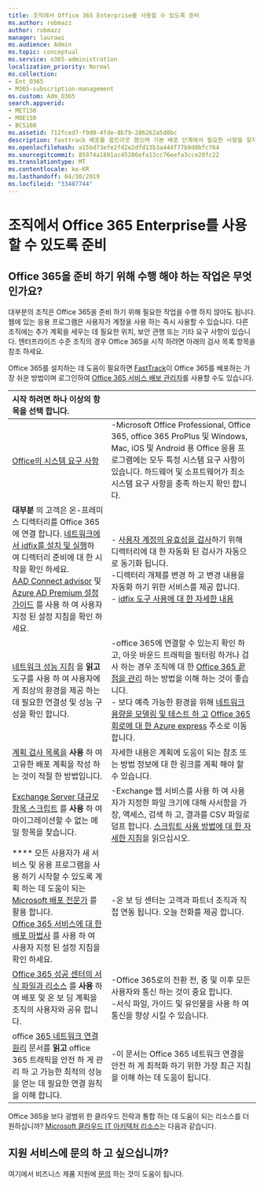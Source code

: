 ```yaml
---
title: 조직에서 Office 365 Enterprise를 사용할 수 있도록 준비
ms.author: robmazz
author: robmazz
manager: laurawi
ms.audience: Admin
ms.topic: conceptual
ms.service: o365-administration
localization_priority: Normal
ms.collection:
- Ent_O365
- M365-subscription-management
ms.custom: Adm_O365
search.appverid:
- MET150
- MOE150
- BCS160
ms.assetid: 712fced7-f9d0-4fde-8b79-286262a5d0bc
description: fasttrack 배포를 옵트아웃 했으며 기본 배포 단계에서 필요한 사항을 찾지 못하는 경우에는이 작업을 시작 합니다.
ms.openlocfilehash: a15bd73efe2fd2e2dfd13b3a444f77b9d0bfc764
ms.sourcegitcommit: 85974a1891ac45286efa13cc76eefa3cce28fc22
ms.translationtype: MT
ms.contentlocale: ko-KR
ms.lasthandoff: 04/30/2019
ms.locfileid: "33487744"
---
```

# <a name="get-your-organization-ready-for-office-365-enterprise"></a>조직에서 Office 365 Enterprise를 사용할 수 있도록 준비

## <a name="what-do-you-need-to-do-to-get-ready-for-office-365"></a>Office 365을 준비 하기 위해 수행 해야 하는 작업은 무엇 인가요?

대부분의 조직은 Office 365을 준비 하기 위해 필요한 작업을 수행 하지 않아도 됩니다. 웹에 있는 응용 프로그램은 사용자가 계정을 사용 하는 즉시 사용할 수 있습니다. 다른 조직에는 추가 계획을 세우는 데 필요한 위치, 보안 관행 또는 기타 요구 사항이 있습니다. 엔터프라이즈 수준 조직의 경우 Office 365을 시작 하려면 아래의 검사 목록 항목을 참조 하세요.
  
Office 365를 설치하는 데 도움이 필요하면 [FastTrack](https://fasttrack.microsoft.com/office)이 Office 365를 배포하는 가장 쉬운 방법이며 로그인하여 [Office 365 서비스 배보 관리자](deployment-advisors-for-office-365.md)를 사용할 수도 있습니다.
  
|**시작 하려면 하나 이상의 항목을 선택 합니다.**||
|:-----|:-----|
| [Office의 시스템 요구 사항](https://products.office.com/office-system-requirements) |-Microsoft Office Professional, Office 365, office 365 ProPlus 및 Windows, Mac, iOS 및 Android 용 Office 응용 프로그램에는 모두 특정 시스템 요구 사항이 있습니다. 하드웨어 및 소프트웨어가 최소 시스템 요구 사항을 충족 하는지 확인 합니다.|
|**대부분** 의 고객은 온-프레미스 디렉터리를 Office 365에 연결 합니다. [네트워크에서 idfix를 설치 및 실행](https://www.microsoft.com/download/details.aspx?id=36832)하 여 디렉터리 준비에 대 한 시작을 확인 하세요. <br> [AAD Connect advisor](https://aka.ms/aadconnectpwsync) 및 [Azure AD Premium 설정 가이드](https://aka.ms/aadpguidance) 를 사용 하 여 사용자 지정 된 설정 지침을 확인 하세요. <br> |- [사용자 계정의 유효성을 검사](https://support.office.com/article/Prepare-to-provision-users-through-directory-synchronization-to-Office-365-01920974-9e6f-4331-a370-13aea4e82b3e)하기 위해 디렉터리에 대 한 자동화 된 검사가 자동으로 동기화 됩니다. <br> -디렉터리 개체를 변경 하 고 변경 내용을 자동화 하기 위한 서비스를 제공 합니다. <br> - [idfix 도구 사용에 대 한 자세한 내용](prepare-directory-attributes-for-synch-with-idfix.md) |
|[네트워크 성능 지침](https://aka.ms/tune) 을 **읽고** 도구를 사용 하 여 사용자에 게 최상의 환경을 제공 하는 데 필요한 연결성 및 성능 구성을 확인 합니다.  <br> | -office 365에 연결할 수 있는지 확인 하 고, 아웃 바운드 트래픽을 필터링 하거나 검사 하는 경우 조직에 대 한 [Office 365 끝점을 관리](https://support.office.com/article/Managing-Office-365-endpoints-99cab9d4-ef59-4207-9f2b-3728eb46bf9a) 하는 방법을 이해 하는 것이 좋습니다.  <br>  - 보다 예측 가능한 환경을 위해 [네트워크 용량을 모델링 및 테스트 하 고](https://support.office.com/article/Network-and-migration-planning-for-Office-365-f5ee6c33-bcd7-4b0b-b0f8-dc1d9fb8d132) [Office 365 회로에 대 한 Azure express](https://support.office.com/article/Azure-ExpressRoute-for-Office-365-6d2534a2-c19c-4a99-be5e-33a0cee5d3bd) 주소로 이동 합니다.   |
|[계획 검사 목록을](https://support.office.com/article/Deployment-planning-checklist-for-Office-365-5fa4f6ef-35ad-4840-91c1-4834df3df5a0) **사용** 하 여 고유한 배포 계획을 작성 하는 것이 적절 한 방법입니다.  <br> | 자세한 내용은 계획에 도움이 되는 참조 또는 방법 정보에 대 한 링크를 계획 해야 할 수 있습니다. |
|[Exchange Server 대규모 항목 스크립트](https://gallery.technet.microsoft.com/Exchange-Server-Large-Item-b9546cc6) 를 **사용** 하 여 마이그레이션할 수 없는 메일 항목을 찾습니다.  <br> | -Exchange 웹 서비스를 사용 하 여 사용자가 지정한 파일 크기에 대해 사서함을 가장, 액세스, 검색 하 고, 결과를 CSV 파일로 덤프 합니다. [스크립트 사용 방법에 대 한 자세한 지침](https://blogs.technet.com/b/mikehall/archive/2013/06/27/large-mail-item-script.aspx)을 읽으십시오. |
|**** 모든 사용자가 새 서비스 및 응용 프로그램을 사용 하기 시작할 수 있도록 계획 하는 데 도움이 되는 [Microsoft 배포 전문가](https://go.microsoft.com/fwlink/?LinkId=517115) 를 활용 합니다.  <br> [Office 365 서비스에 대 한 배포 마법사](https://support.office.com/article/Deployment-wizards-for-Office-365-services-165f46e8-3533-4d76-be57-97f81ebd40f2) 를 사용 하 여 사용자 지정 된 설정 지침을 확인 하세요.  <br> | -온 보 딩 센터는 고객과 파트너 조직과 직접 연동 됩니다. 오늘 전화를 제공 합니다. |
|[Office 365 성공 센터의 서식 파일과 리소스](https://www.microsoft.com/fasttrack/resources) 를 **사용** 하 여 배포 및 온 보 딩 계획을 조직의 사용자와 공유 합니다.  <br> | -Office 365로의 전환 전, 중 및 이후 모든 사용자와 통신 하는 것이 중요 합니다.  <br> -서식 파일, 가이드 및 유인물을 사용 하 여 통신을 향상 시킬 수 있습니다. |
|office [365 네트워크 연결 원리](https://aka.ms/o365networkingprinciples) 문서를 **읽고** office 365 트래픽을 안전 하 게 관리 하 고 가능한 최적의 성능을 얻는 데 필요한 연결 원칙을 이해 합니다.  <br> | -이 문서는 Office 365 네트워크 연결을 안전 하 게 최적화 하기 위한 가장 최근 지침을 이해 하는 데 도움이 됩니다. |
   
Office 365을 보다 광범위 한 클라우드 전략과 통합 하는 데 도움이 되는 리소스를 더 원하십니까? [Microsoft 클라우드 IT 아키텍처 리소스](https://docs.microsoft.com/en-us/office365/enterprise/microsoft-cloud-it-architecture-resources)는 다음과 같습니다.
  
## <a name="want-to-talk-with-support"></a>지원 서비스에 문의 하 고 싶으십니까?

여기에서 비즈니스 제품 지원에 [문의](https://support.office.com/article/32a17ca7-6fa0-4870-8a8d-e25ba4ccfd4b) 하는 것이 도움이 됩니다.
